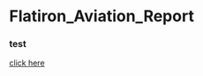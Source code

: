 # Flatiron_Aviation_Report
### test
[click here](https://public.tableau.com/app/profile/jackson.robbins/viz/Aviation_Visualization/Map)